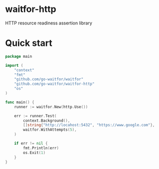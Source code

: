 # waitfor-http
HTTP resource readiness assertion library

# Quick start

```go
package main

import (
	"context"
	"fmt"
	"github.com/go-waitfor/waitfor"
	"github.com/go-waitfor/waitfor-http"
	"os"
)

func main() {
	runner := waitfor.New(http.Use())

	err := runner.Test(
		context.Background(),
		[]string{"http://locahost:5432", "https://www.google.com"},
		waitfor.WithAttempts(5),
	)

	if err != nil {
		fmt.Println(err)
		os.Exit(1)
	}
}
```